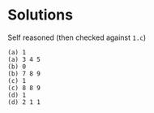 # Solutions

Self reasoned (then checked against `1.c`)
```
(a) 1
(a) 3 4 5
(b) 0
(b) 7 8 9
(c) 1
(c) 8 8 9
(d) 1
(d) 2 1 1
```
